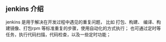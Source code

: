 ## jenkins 介绍

jenkins 是用于解决在开发过程中遇见的重复问题， 比如 打包、构建、 编译、构建镜像、打包rpm 等标准重复的步骤，使用自动化的方式执行；
也可通过定时等任务，执行代码扫描，代码检查，以及一些定时功能；

